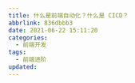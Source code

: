 ```yaml
---
title: 什么是前端自动化？什么是 CICD？
abbrlink: 836dbbb3
date: 2021-06-22 15:11:20
categories:
  - 前端开发
tags:
  - 前端进阶
updated:
---
```

